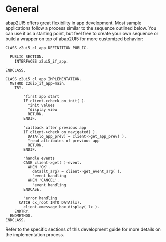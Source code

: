 # General

abap2UI5 offers great flexibility in app development. Most sample applications follow a process similar to the sequence outlined below. You can use it as a starting point, but feel free to create your own sequence or build a wrapper on top of abap2UI5 for more customized behavior:

```abap
CLASS z2ui5_cl_app DEFINITION PUBLIC.

  PUBLIC SECTION.
    INTERFACES z2ui5_if_app.

ENDCLASS.

CLASS z2ui5_cl_app IMPLEMENTATION.
  METHOD z2ui5_if_app~main.
    TRY.

        "first app start
        IF client->check_on_init( ).
          "init values
          "display view
          RETURN.
        ENDIF.

        "callback after previous app
        IF client->check_on_navigated( ).
          DATA(lo_app_prev) = client->get_app_prev( ).
          "read attributes of previous app
          RETURN.
        ENDIF.

        "handle events
        CASE client->get( )-event.
          WHEN 'OK'.
            data(lt_arg) = client->get_event_arg( ).
            "event handling
          WHEN 'CANCEL'.
            "event handling
        ENDCASE.

        "error handling
      CATCH cx_root INTO DATA(lx).
        client->message_box_display( lx ).
    ENDTRY.
  ENDMETHOD.
ENDCLASS.
````
Refer to the specific sections of this development guide for more details on the implementation process.
